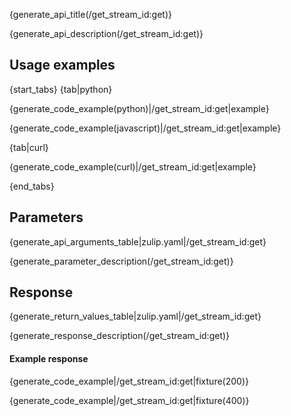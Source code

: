 {generate_api_title(/get_stream_id:get)}

{generate_api_description(/get_stream_id:get)}

## Usage examples

{start_tabs}
{tab|python}

{generate_code_example(python)|/get_stream_id:get|example}

{generate_code_example(javascript)|/get_stream_id:get|example}

{tab|curl}

{generate_code_example(curl)|/get_stream_id:get|example}

{end_tabs}

## Parameters

{generate_api_arguments_table|zulip.yaml|/get_stream_id:get}

{generate_parameter_description(/get_stream_id:get)}

## Response

{generate_return_values_table|zulip.yaml|/get_stream_id:get}

{generate_response_description(/get_stream_id:get)}

#### Example response

{generate_code_example|/get_stream_id:get|fixture(200)}

{generate_code_example|/get_stream_id:get|fixture(400)}
